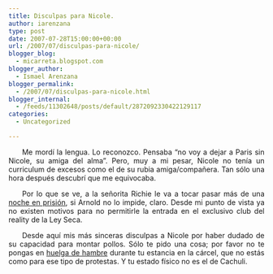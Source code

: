 ```yaml
---
title: Disculpas para Nicole.
author: iarenzana
type: post
date: 2007-07-28T15:00:00+00:00
url: /2007/07/disculpas-para-nicole/
blogger_blog:
  - micarreta.blogspot.com
blogger_author:
  - Ismael Arenzana
blogger_permalink:
  - /2007/07/disculpas-para-nicole.html
blogger_internal:
  - /feeds/11302648/posts/default/2872092330422129117
categories:
  - Uncategorized

---
```

<p style="text-align:justify;text-indent:20pt;">
  Me mordí la lengua. Lo reconozco. Pensaba &#8220;no voy a dejar a Paris sin Nicole, su amiga del alma&#8221;. Pero, muy a mi pesar, Nicole no tenía un curriculum de excesos como el de su rubia amiga/compañera. Tan sólo una hora después descubrí que me equivocaba.
</p>

<p style="text-align:justify;text-indent:20pt;">
  Por lo que se ve, a la señorita Richie le va a tocar pasar más de una <a href="http://www.elmundo.es/elmundo/fotos_gente/2007/07/28/index_2.html">noche en prisión</a>, si Arnold no lo impide, claro. Desde mi punto de vista ya no existen motivos para no permitirle la entrada en el exclusivo club del reality de la Ley Seca.
</p>

<p style="text-align:justify;text-indent:20pt;">
  Desde aquí mis más sinceras disculpas a Nicole por haber dudado de su capacidad para montar pollos. Sólo te pido una cosa; por favor no te pongas en <a href="http://micarreta.blogspot.com/2007/07/de-cara-al-veranito-pero-algo-tarde.html">huelga de hambre</a> durante tu estancia en la cárcel, que no estás como para ese tipo de protestas. Y tu estado físico no es el de Cachuli.
</p>